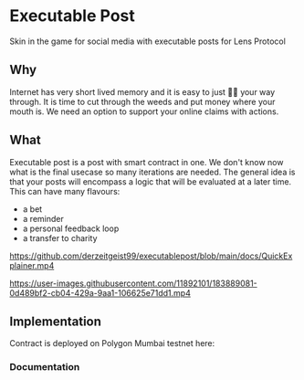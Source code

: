 # Executable Post

Skin in the game for social media with executable posts for Lens Protocol

## Why

Internet has very short lived memory and it is easy to just 🐂💩 your way through. It is time to cut through the weeds and put money where your mouth is. We need an option to support your online claims with actions.

## What

Executable post is a post with smart contract in one. We don't know now what is the final usecase so many iterations are needed. The general idea is that your posts will encompass a logic that will be evaluated at a later time. This can have many flavours:

- a bet
- a reminder
- a personal feedback loop
- a transfer to charity

https://github.com/derzeitgeist99/executablepost/blob/main/docs/QuickExplainer.mp4

https://user-images.githubusercontent.com/11892101/183889081-0d489bf2-cb04-429a-9aa1-106625e71dd1.mp4


## Implementation

Contract is deployed on Polygon Mumbai testnet here: 




### Documentation

